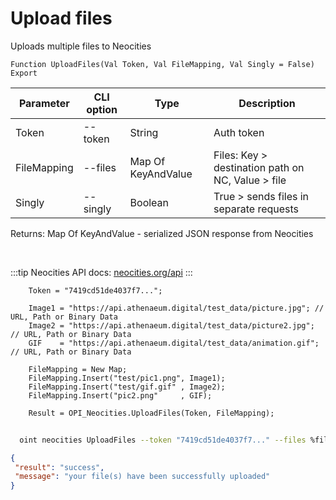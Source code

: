﻿---
sidebar_position: 2
---

# Upload files
 Uploads multiple files to Neocities



`Function UploadFiles(Val Token, Val FileMapping, Val Singly = False) Export`

  | Parameter | CLI option | Type | Description |
  |-|-|-|-|
  | Token | --token | String | Auth token |
  | FileMapping | --files | Map Of KeyAndValue | Files: Key > destination path on NC, Value > file |
  | Singly | --singly | Boolean | True > sends files in separate requests |

  
  Returns:  Map Of KeyAndValue - serialized JSON response from Neocities

<br/>

:::tip
Neocities API docs: [neocities.org/api](https://neocities.org/api)
:::
<br/>


```bsl title="Code example"
    Token = "7419cd51de4037f7...";

    Image1 = "https://api.athenaeum.digital/test_data/picture.jpg"; // URL, Path or Binary Data
    Image2 = "https://api.athenaeum.digital/test_data/picture2.jpg"; // URL, Path or Binary Data
    GIF    = "https://api.athenaeum.digital/test_data/animation.gif"; // URL, Path or Binary Data

    FileMapping = New Map;
    FileMapping.Insert("test/pic1.png", Image1);
    FileMapping.Insert("test/gif.gif" , Image2);
    FileMapping.Insert("pic2.png"     , GIF);

    Result = OPI_Neocities.UploadFiles(Token, FileMapping);
```



```sh title="CLI command example"
    
  oint neocities UploadFiles --token "7419cd51de4037f7..." --files %files% --singly %singly%

```

```json title="Result"
{
 "result": "success",
 "message": "your file(s) have been successfully uploaded"
}
```
